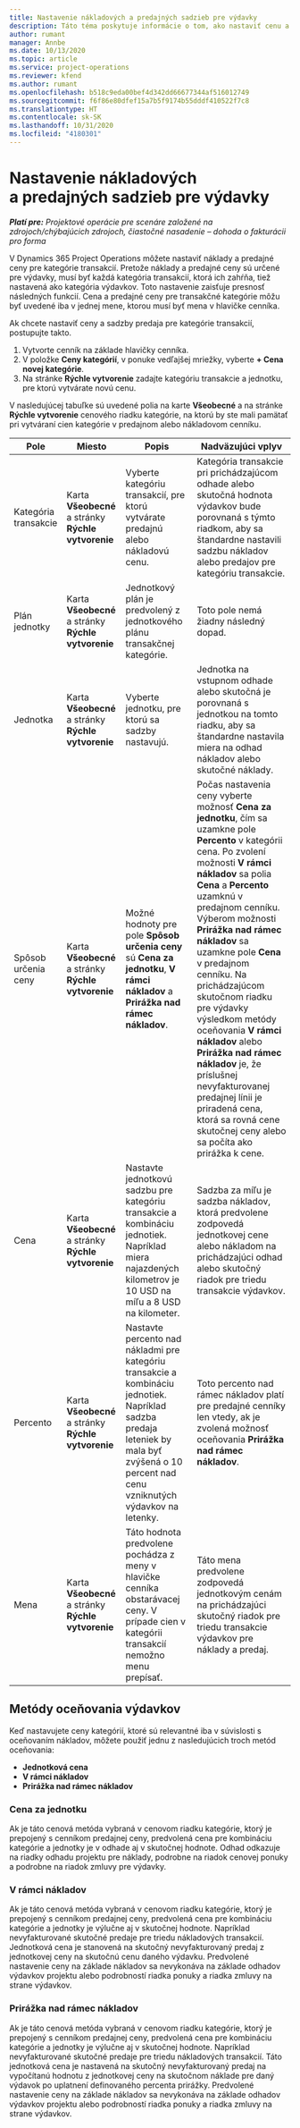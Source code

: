 ```yaml
---
title: Nastavenie nákladových a predajných sadzieb pre výdavky
description: Táto téma poskytuje informácie o tom, ako nastaviť cenu a sadzby predaja pre kategórie transakcie a výdavkov.
author: rumant
manager: Annbe
ms.date: 10/13/2020
ms.topic: article
ms.service: project-operations
ms.reviewer: kfend
ms.author: rumant
ms.openlocfilehash: b518c9eda00bef4d342dd66677344af516012749
ms.sourcegitcommit: f6f86e80dfef15a7b5f9174b55dddf410522f7c8
ms.translationtype: HT
ms.contentlocale: sk-SK
ms.lasthandoff: 10/31/2020
ms.locfileid: "4180301"
---
```

# <a name="set-up-cost-and-sales-rates-for-expenses"></a>Nastavenie nákladových a predajných sadzieb pre výdavky

_**Platí pre:** Projektové operácie pre scenáre založené na zdrojoch/chýbajúcich zdrojoch, čiastočné nasadenie – dohoda o fakturácii pro forma_

V Dynamics 365 Project Operations môžete nastaviť náklady a predajné ceny pre kategórie transakcií. Pretože náklady a predajné ceny sú určené pre výdavky, musí byť každá kategória transakcií, ktorá ich zahŕňa, tiež nastavená ako kategória výdavkov. Toto nastavenie zaisťuje presnosť následných funkcií. Cena a predajné ceny pre transakčné kategórie môžu byť uvedené iba v jednej mene, ktorou musí byť mena v hlavičke cenníka.

Ak chcete nastaviť ceny a sadzby predaja pre kategórie transakcií, postupujte takto. 

1. Vytvorte cenník na základe hlavičky cenníka. 
2. V položke **Ceny kategórií**, v ponuke vedľajšej mriežky, vyberte **+ Cena novej kategórie**. 
3. Na stránke **Rýchle vytvorenie** zadajte kategóriu transakcie a jednotku, pre ktorú vytvárate novú cenu.

V nasledujúcej tabuľke sú uvedené polia na karte **Všeobecné** a na stránke **Rýchle vytvorenie** cenového riadku kategórie, na ktorú by ste mali pamätať pri vytváraní cien kategórie v predajnom alebo nákladovom cenníku.

| Pole | Miesto | Popis | Nadväzujúci vplyv |
| --- | --- | --- | --- |
| Kategória transakcie | Karta **Všeobecné** a stránky **Rýchle vytvorenie** | Vyberte kategóriu transakcií, pre ktorú vytvárate predajnú alebo nákladovú cenu. | Kategória transakcie pri prichádzajúcom odhade alebo skutočná hodnota výdavkov bude porovnaná s týmto riadkom, aby sa štandardne nastavili sadzbu nákladov alebo predajov pre kategóriu transakcie. |
| Plán jednotky | Karta **Všeobecné** a stránky **Rýchle vytvorenie** | Jednotkový plán je predvolený z jednotkového plánu transakčnej kategórie. | Toto pole nemá žiadny následný dopad. |
| Jednotka | Karta **Všeobecné** a stránky **Rýchle vytvorenie** | Vyberte jednotku, pre ktorú sa sadzby nastavujú. | Jednotka na vstupnom odhade alebo skutočná je porovnaná s jednotkou na tomto riadku, aby sa štandardne nastavila miera na odhad nákladov alebo skutočné náklady. |
| Spôsob určenia ceny | Karta **Všeobecné** a stránky **Rýchle vytvorenie** | Možné hodnoty pre pole **Spôsob určenia ceny** sú **Cena za jednotku**, **V rámci nákladov** a **Prirážka nad rámec nákladov**. | Počas nastavenia ceny vyberte možnosť **Cena za jednotku**, čím sa uzamkne pole **Percento** v kategórii cena. Po zvolení možnosti **V rámci nákladov** sa polia **Cena** a **Percento** uzamknú v predajnom cenníku. Výberom možnosti **Prirážka nad rámec nákladov** sa uzamkne pole **Cena** v predajnom cenníku. Na prichádzajúcom skutočnom riadku pre výdavky výsledkom metódy oceňovania **V rámci nákladov** alebo **Prirážka nad rámec nákladov** je, že príslušnej nevyfakturovanej predajnej línii je priradená cena, ktorá sa rovná cene skutočnej ceny alebo sa počíta ako prirážka k cene. |
| Cena | Karta **Všeobecné** a stránky **Rýchle vytvorenie** | Nastavte jednotkovú sadzbu pre kategóriu transakcie a kombináciu jednotiek. Napríklad miera najazdených kilometrov je 10 USD na míľu a 8 USD na kilometer. | Sadzba za míľu je sadzba nákladov, ktorá predvolene zodpovedá jednotkovej cene alebo nákladom na prichádzajúci odhad alebo skutočný riadok pre triedu transakcie výdavkov.|
| Percento | Karta **Všeobecné** a stránky **Rýchle vytvorenie** | Nastavte percento nad nákladmi pre kategóriu transakcie a kombináciu jednotiek. Napríklad sadzba predaja leteniek by mala byť zvýšená o 10 percent nad cenu vzniknutých výdavkov na letenky. | Toto percento nad rámec nákladov platí pre predajné cenníky len vtedy, ak je zvolená možnosť oceňovania **Prirážka nad rámec nákladov**. |
| Mena | Karta **Všeobecné** a stránky **Rýchle vytvorenie** | Táto hodnota predvolene pochádza z meny v hlavičke cenníka obstarávacej ceny. V prípade cien v kategórii transakcií nemožno menu prepísať. | Táto mena predvolene zodpovedá jednotkovým cenám na prichádzajúci skutočný riadok pre triedu transakcie výdavkov pre náklady a predaj. |

## <a name="pricing-methods-for-expenses"></a>Metódy oceňovania výdavkov

Keď nastavujete ceny kategórií, ktoré sú relevantné iba v súvislosti s oceňovaním nákladov, môžete použiť jednu z nasledujúcich troch metód oceňovania:

- **Jednotková cena**
- **V rámci nákladov**
- **Prirážka nad rámec nákladov**

### <a name="price-per-unit"></a>Cena za jednotku
Ak je táto cenová metóda vybraná v cenovom riadku kategórie, ktorý je prepojený s cenníkom predajnej ceny, predvolená cena pre kombináciu kategórie a jednotky je v odhade aj v skutočnej hodnote. Odhad odkazuje na riadky odhadu projektu pre náklady, podrobne na riadok cenovej ponuky a podrobne na riadok zmluvy pre výdavky.

### <a name="at-cost"></a>V rámci nákladov
Ak je táto cenová metóda vybraná v cenovom riadku kategórie, ktorý je prepojený s cenníkom predajnej ceny, predvolená cena pre kombináciu kategórie a jednotky je výlučne aj v skutočnej hodnote. Napríklad nevyfakturované skutočné predaje pre triedu nákladových transakcií. Jednotková cena je stanovená na skutočný nevyfakturovaný predaj z jednotkovej ceny na skutočnú cenu daného výdavku. Predvolené nastavenie ceny na základe nákladov sa nevykonáva na základe odhadov výdavkov projektu alebo podrobností riadka ponuky a riadka zmluvy na strane výdavkov.

### <a name="markup-over-cost"></a>Prirážka nad rámec nákladov
Ak je táto cenová metóda vybraná v cenovom riadku kategórie, ktorý je prepojený s cenníkom predajnej ceny, predvolená cena pre kombináciu kategórie a jednotky je výlučne aj v skutočnej hodnote. Napríklad nevyfakturované skutočné predaje pre triedu nákladových transakcií. Táto jednotková cena je nastavená na skutočný nevyfakturovaný predaj na vypočítanú hodnotu z jednotkovej ceny na skutočnom náklade pre daný výdavok po uplatnení definovaného percenta prirážky. Predvolené nastavenie ceny na základe nákladov sa nevykonáva na základe odhadov výdavkov projektu alebo podrobností riadka ponuky a riadka zmluvy na strane výdavkov.
